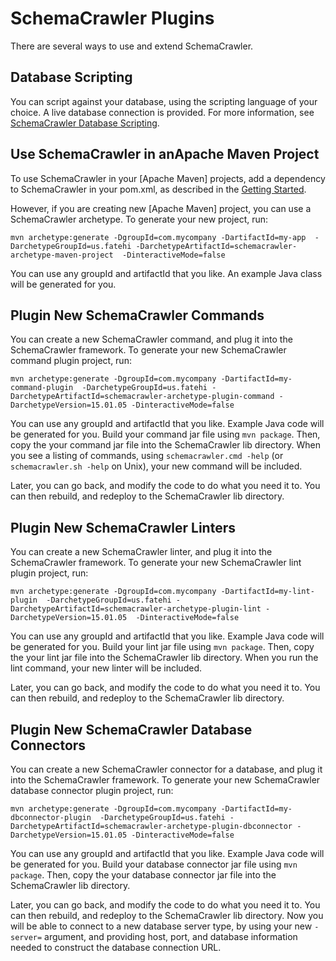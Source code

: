 # SchemaCrawler Plugins

There are several ways to use and extend SchemaCrawler.

## Database Scripting
You can script against your database, using the scripting language of your choice. A live
database connection is provided. For more information, see [SchemaCrawler Database Scripting](scripting.html).

## Use SchemaCrawler in anApache Maven Project
To use SchemaCrawler in your [Apache Maven] projects, add a dependency to SchemaCrawler in your pom.xml,
as described in the [Getting Started](readme.html).

However, if you are creating new [Apache Maven] project, you can use a SchemaCrawler archetype.
To generate your new project, run:

`mvn archetype:generate -DgroupId=com.mycompany -DartifactId=my-app 
   -DarchetypeGroupId=us.fatehi -DarchetypeArtifactId=schemacrawler-archetype-maven-project 
   -DinteractiveMode=false` 

You can use any groupId and artifactId that you like. An example Java class
will be generated for you.

## Plugin New SchemaCrawler Commands
You can create a new SchemaCrawler command, and plug it into the SchemaCrawler framework. 
To generate your new SchemaCrawler command plugin project, run: 

`mvn archetype:generate -DgroupId=com.mycompany -DartifactId=my-command-plugin 
  -DarchetypeGroupId=us.fatehi -DarchetypeArtifactId=schemacrawler-archetype-plugin-command -DarchetypeVersion=15.01.05
  -DinteractiveMode=false`

You can use any groupId and artifactId that you like. Example Java code
will be generated for you. Build your command jar file using `mvn package`. Then, copy 
the your command jar file into the SchemaCrawler lib directory. When you see a listing of commands, 
using `schemacrawler.cmd -help` (or `schemacrawler.sh -help` on Unix), your new command will be included.

Later, you can go back, and modify the code to do what you need it to. You can then rebuild, and redeploy to 
the SchemaCrawler lib directory.

## Plugin New SchemaCrawler Linters
You can create a new SchemaCrawler linter, and plug it into the SchemaCrawler framework. 
To generate your new SchemaCrawler lint plugin project, run: 
 
`mvn archetype:generate -DgroupId=com.mycompany -DartifactId=my-lint-plugin 
  -DarchetypeGroupId=us.fatehi -DarchetypeArtifactId=schemacrawler-archetype-plugin-lint -DarchetypeVersion=15.01.05 
  -DinteractiveMode=false`

You can use any groupId and artifactId that you like. Example Java code
will be generated for you. Build your lint jar file using `mvn package`. Then, copy 
the your lint jar file into the SchemaCrawler lib directory. When you run the lint command, 
your new linter will be included.

Later, you can go back, and modify the code to do what you need it to. You can then rebuild, and redeploy to 
the SchemaCrawler lib directory.

## Plugin New SchemaCrawler Database Connectors
You can create a new SchemaCrawler connector for a database, and plug it into the SchemaCrawler framework. 
To generate your new SchemaCrawler database connector plugin project, run: 
 
`mvn archetype:generate -DgroupId=com.mycompany -DartifactId=my-dbconnector-plugin 
  -DarchetypeGroupId=us.fatehi -DarchetypeArtifactId=schemacrawler-archetype-plugin-dbconnector -DarchetypeVersion=15.01.05
  -DinteractiveMode=false`

You can use any groupId and artifactId that you like. Example Java code
will be generated for you. Build your database connector jar file using `mvn package`. Then, copy 
the your database connector jar file into the SchemaCrawler lib directory. 

Later, you can go back, and modify the code to do what you need it to. You can then rebuild, and redeploy to 
the SchemaCrawler lib directory. Now you will be able to connect to a new database server type, by using your
new `-server=` argument, and providing host, port, and database information needed to construct the 
database connection URL.


